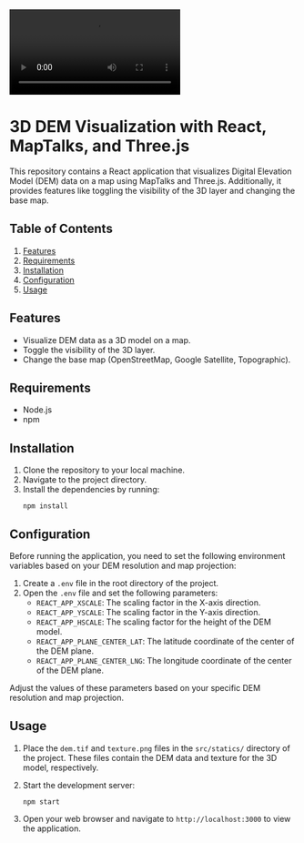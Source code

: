 
<video src="./doc/video.mp4" autoplay loop controls>
  Your browser does not support the video tag.
</video>

<br/>

# 3D DEM Visualization with React, MapTalks, and Three.js

This repository contains a React application that visualizes Digital Elevation Model (DEM) data on a map using MapTalks and Three.js. Additionally, it provides features like toggling the visibility of the 3D layer and changing the base map.

## Table of Contents
1. [Features](#features)
2. [Requirements](#requirements)
3. [Installation](#installation)
5. [Configuration](#configuration)
4. [Usage](#usage)


## Features

- Visualize DEM data as a 3D model on a map.
- Toggle the visibility of the 3D layer.
- Change the base map (OpenStreetMap, Google Satellite, Topographic).

## Requirements

- Node.js
- npm

## Installation

1. Clone the repository to your local machine. 
2. Navigate to the project directory.
3. Install the dependencies by running:
    ```shell
    npm install
    ```
## Configuration

Before running the application, you need to set the following environment variables based on your DEM resolution and map projection:
1. Create a `.env` file in the root directory of the project.
2. Open the `.env` file and set the following parameters:
    - `REACT_APP_XSCALE`: The scaling factor in the X-axis direction.
    - `REACT_APP_YSCALE`: The scaling factor in the Y-axis direction.
    - `REACT_APP_HSCALE`: The scaling factor for the height of the DEM model.
    - `REACT_APP_PLANE_CENTER_LAT`: The latitude coordinate of the center of the DEM plane.
    - `REACT_APP_PLANE_CENTER_LNG`: The longitude coordinate of the center of the DEM plane.

Adjust the values of these parameters based on your specific DEM resolution and map projection.

## Usage

1. Place the `dem.tif` and `texture.png` files in the `src/statics/` directory of the project. These files contain the DEM data and texture for the 3D model, respectively.

2. Start the development server:
    ```shell
    npm start
    ```
3. Open your web browser and navigate to `http://localhost:3000` to view the application.

